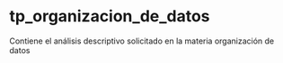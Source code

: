 # tp_organizacion_de_datos
Contiene el análisis descriptivo solicitado en la materia organización de datos
